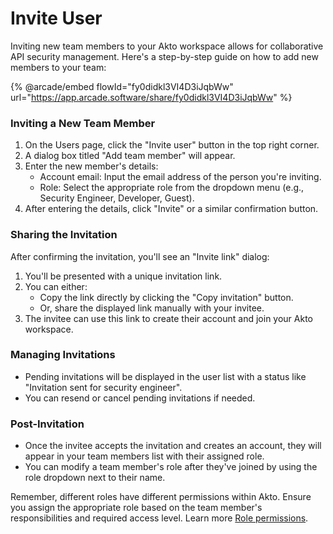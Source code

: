 # Invite User

Inviting new team members to your Akto workspace allows for collaborative API security management. Here's a step-by-step guide on how to add new members to your team:

{% @arcade/embed flowId="fy0didkl3VI4D3iJqbWw" url="https://app.arcade.software/share/fy0didkl3VI4D3iJqbWw" %}

### Inviting a New Team Member

1. On the Users page, click the "Invite user" button in the top right corner.
2. A dialog box titled "Add team member" will appear.
3. Enter the new member's details:
   * Account email: Input the email address of the person you're inviting.
   * Role: Select the appropriate role from the dropdown menu (e.g., Security Engineer, Developer, Guest).
4. After entering the details, click "Invite" or a similar confirmation button.

### Sharing the Invitation

After confirming the invitation, you'll see an "Invite link" dialog:

1. You'll be presented with a unique invitation link.
2. You can either:
   * Copy the link directly by clicking the "Copy invitation" button.
   * Or, share the displayed link manually with your invitee.
3. The invitee can use this link to create their account and join your Akto workspace.

### Managing Invitations

* Pending invitations will be displayed in the user list with a status like "Invitation sent for security engineer".
* You can resend or cancel pending invitations if needed.

### Post-Invitation

* Once the invitee accepts the invitation and creates an account, they will appear in your team members list with their assigned role.
* You can modify a team member's role after they've joined by using the role dropdown next to their name.

Remember, different roles have different permissions within Akto. Ensure you assign the appropriate role based on the team member's responsibilities and required access level. Learn more [Role permissions](../understanding-role-permissions.md).

